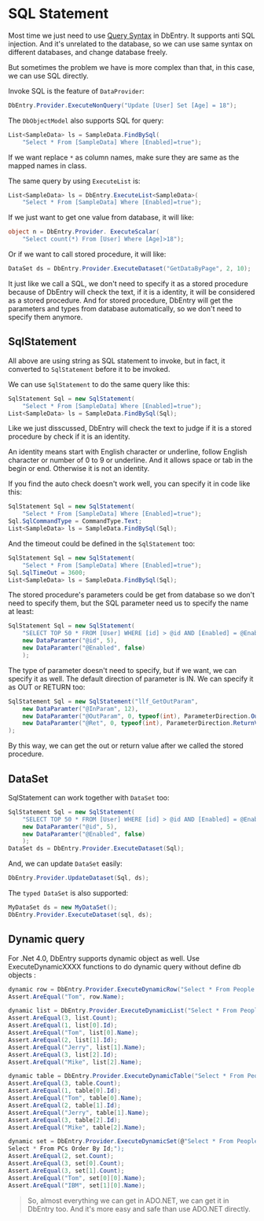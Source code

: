 SQL Statement
==========

Most time we just need to use [Query Syntax](QuerySyntax.md) in DbEntry. It supports anti SQL injection. And it's unrelated to the database, so we can use same syntax on different databases, and change database freely.

But sometimes the problem we have is more complex than that, in this case, we can use SQL directly.

Invoke SQL is the feature of ``DataProvider``:

````c#
DbEntry.Provider.ExecuteNonQuery("Update [User] Set [Age] = 18");
````

The ``DbObjectModel`` also supports SQL for query:

````c#
List<SampleData> ls = SampleData.FindBySql(
    "Select * From [SampleData] Where [Enabled]=true");
````

If we want replace ``*`` as column names, make sure they are same as the mapped names in class.

The same query by using ``ExecuteList`` is:

````c#
List<SampleData> ls = DbEntry.ExecuteList<SampleData>(
    "Select * From [SampleData] Where [Enabled]=true");
````

If we just want to get one value from database, it will like:

````c#
object n = DbEntry.Provider. ExecuteScalar(
    "Select count(*) From [User] Where [Age]>18");
````

Or if we want to call stored procedure, it will like:

````c#
DataSet ds = DbEntry.Provider.ExecuteDataset("GetDataByPage", 2, 10);
````

It just like we call a SQL, we don't need to specify it as a stored procedure because of DbEntry will check the text, if it is a identity, it will be considered as a stored procedure. And for stored procedure, DbEntry will get the parameters and types from database automatically, so we don't need to specify them anymore.

SqlStatement
----------

All above are using string as SQL statement to invoke, but in fact, it converted to ``SqlStatement`` before it to be invoked.

We can use ``SqlStatement`` to do the same query like this:

````c#
SqlStatement Sql = new SqlStatement(
    "Select * From [SampleData] Where [Enabled]=true");
List<SampleData> ls = SampleData.FindBySql(Sql);
````

Like we just disscussed, DbEntry will check the text to judge if it is a stored procedure by check if it is an identity.

An identity means start with English character or underline, follow English character or number of 0 to 9 or underline. And it allows space or tab in the begin or end. Otherwise it is not an identity.

If you find the auto check doesn't work well, you can specify it in code like this:

````c#
SqlStatement Sql = new SqlStatement(
    "Select * From [SampleData] Where [Enabled]=true");
Sql.SqlCommandType = CommandType.Text;
List<SampleData> ls = SampleData.FindBySql(Sql);
````

And the timeout could be defined in the ``SqlStatement`` too:

````c#
SqlStatement Sql = new SqlStatement(
    "Select * From [SampleData] Where [Enabled]=true");
Sql.SqlTimeOut = 3600;
List<SampleData> ls = SampleData.FindBySql(Sql);
````

The stored procedure's parameters could be get from database so we don't need to specify them, but the SQL parameter need us to specify the name at least:

````c#
SqlStatement Sql = new SqlStatement(
    "SELECT TOP 50 * FROM [User] WHERE [id] > @id AND [Enabled] = @Enabled",
    new DataParamter("@id", 5),
    new DataParamter("@Enabled", false)
    );
````

The type of parameter doesn't need to specify, but if we want, we can specify it as well. The default direction of parameter is IN. We can specify it as OUT or RETURN too:

````c#
SqlStatement Sql = new SqlStatement("llf_GetOutParam",
    new DataParamter("@InParam", 12),
    new DataParamter("@OutParam", 0, typeof(int), ParameterDirection.Output),
    new DataParamter("@Ret", 0, typeof(int), ParameterDirection.ReturnValue)
);
````

By this way, we can get the out or return value after we called the stored procedure.

DataSet
----------

SqlStatement can work together with ``DataSet`` too:

````c#
SqlStatement Sql = new SqlStatement(
    "SELECT TOP 50 * FROM [User] WHERE [id] > @id AND [Enabled] = @Enabled",
    new DataParamter("@id", 5),
    new DataParamter("@Enabled", false)
    );
DataSet ds = DbEntry.Provider.ExecuteDataset(Sql);
````

And, we can update ``DataSet`` easily:

````c#
DbEntry.Provider.UpdateDataset(Sql, ds);
````

The ``typed DataSet`` is also supported:

````c#
MyDataSet ds = new MyDataSet();
DbEntry.Provider.ExecuteDataset(sql, ds);
````

Dynamic query
----------

For .Net 4.0, DbEntry supports dynamic object as well. Use ExecuteDynamicXXXX functions to do dynamic query without define db objects :

````c#
dynamic row = DbEntry.Provider.ExecuteDynamicRow("Select * From People Where Id = 1");
Assert.AreEqual("Tom", row.Name);

dynamic list = DbEntry.Provider.ExecuteDynamicList("Select * From People Order By Id");
Assert.AreEqual(3, list.Count);
Assert.AreEqual(1, list[0].Id);
Assert.AreEqual("Tom", list[0].Name);
Assert.AreEqual(2, list[1].Id);
Assert.AreEqual("Jerry", list[1].Name);
Assert.AreEqual(3, list[2].Id);
Assert.AreEqual("Mike", list[2].Name);

dynamic table = DbEntry.Provider.ExecuteDynamicTable("Select * From People Order By Id");
Assert.AreEqual(3, table.Count);
Assert.AreEqual(1, table[0].Id);
Assert.AreEqual("Tom", table[0].Name);
Assert.AreEqual(2, table[1].Id);
Assert.AreEqual("Jerry", table[1].Name);
Assert.AreEqual(3, table[2].Id);
Assert.AreEqual("Mike", table[2].Name);

dynamic set = DbEntry.Provider.ExecuteDynamicSet(@"Select * From People Order By Id;
Select * From PCs Order By Id;");
Assert.AreEqual(2, set.Count);
Assert.AreEqual(3, set[0].Count);
Assert.AreEqual(3, set[1].Count);
Assert.AreEqual("Tom", set[0][0].Name);
Assert.AreEqual("IBM", set[1][0].Name);
````

>So, almost everything we can get in ADO.NET, we can get it in DbEntry too. And it's more easy and safe than use ADO.NET directly.